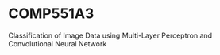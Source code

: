 # COMP551A3
Classification of Image Data using Multi-Layer Perceptron and Convolutional Neural Network
